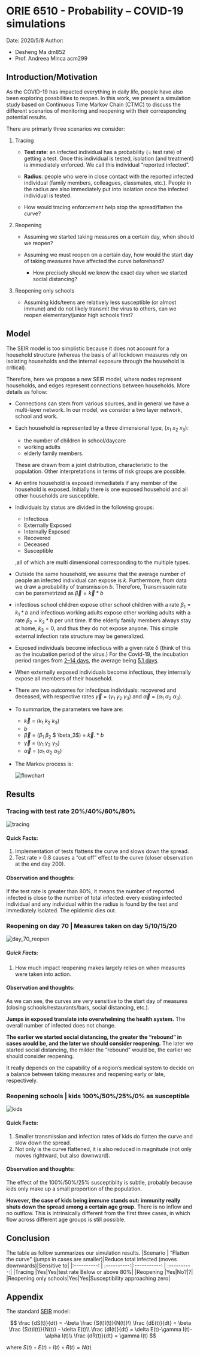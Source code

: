# ORIE 6510 - Probability – COVID-19 simulations
Date: 2020/5/8
Author:
  - Desheng Ma dm852
  - Prof. Andreea Minca acm299

## Introduction/Motivation

As the COVID-19 has impacted everything in daily life, people have also been exploring possbilities to reopen. In this work, we present a simulation study based on Continuous Time Markov Chain (CTMC) to discuss the different scenarios of monitoring and reopening with their corresponding potential results. 

There are primarly three scenarios we consider:

1. Tracing

   - **Test rate**: an infected individual has a probability (= test rate) of getting a test. Once this individual is tested, isolation (and treatment) is immediately enforced. We call this individual “reported infected”.

   - **Radius**: people who were in close contact with the reported infected individual (family members, colleagues, classmates, etc.). People in the radius are also immediately put into isolation once the infected individual is tested.
   - How would tracing enforcement help stop the spread/flatten the curve?

2. Reopening 

   - Assuming we started taking measures on a certain day, when should we reopen?

   - Assuming we must reopen on a certain day, how would the start day of taking measures have affected the curve beforehand? 
     - How precisely should we know the exact day when we started social distancing? 

3. Reopening only schools

   - Assuming kids/teens are relatively less susceptible (or almost immune) and do not likely transmit the virus to others, can we reopen elementary/junior high schools first?

## Model

The SEIR model is too simplistic because it does not account for a household structure (whereas the basis of all lockdown measures rely on isolating households and the internal exposure through the household is critical).

Therefore, here we propose a new SEIR model, where nodes represent households, and edges represent connections between households. More details as follow:

- Connections can stem from various sources, and in general we have a multi-layer network. In our model, we consider a two layer network, school and work.

- Each household is represented by a three dimensional type, ($x_1$ $x_2$ $x_3$):

  - the number of children in school/daycare
  - working adults 
  - elderly family members. 

  These are drawn from a joint distribution, characteristic to the population. Other interpretations in terms of risk groups are possible.

- An entire household is exposed immediatels if any member of the household is exposed. Initially there is one exposed household and all other households are susceptible.

- Individuals by status are divided in the following groups: 

  - Infectious
  - Externally Exposed
  - Internally Exposed
  - Recovered
  - Deceased
  - Susceptible

  ,all of which are multi dimensional corresponding to the multiple types.

- Outside the same household, we assume that the average number of people an infected individual can expose is $k$. Furthermore, from data we draw a probability of transmission $b$. Therefore, Transmissoin rate can be parametrized as $\vec \beta = \vec k*b$

- infectious school children expose other school children with a rate $\beta_1 = k_1*b$ and infectious working adults expose other working adults with a rate $\beta_2 = k_3*b$ per unit time. If the elderly family members always stay at home, $k_3 = 0$, and thus they do not expose anyone. This simple external infection rate structure may be generalized.

- Exposed individuals become infectious with a given rate $\delta$ (think of this as the incubation period of the virus.) For the Covid-19, the incubation period ranges from [2–14 days][2], the average being [5.1 days][3].

- When externally exposed individuals become infectious, they internally expose all members of their household.

- There are two outcomes for infectious individuals: recovered and deceased, with respective rates $\vec \gamma$ = ($\gamma_1$ $\gamma_2$ $\gamma_3$)  and $\vec \alpha$ = ($\alpha_1$ $\alpha_2$ $\alpha_3$).

- To summarize, the parameters we have are:

  - $\vec k$ = ($k_1$ $k_2$ $k_3$)
  - $b$
  - $\vec \beta$ = ($\beta_1$ $\beta_2$ $ \beta_3$) = $\vec k.*b$
  - $\vec \gamma$ = ($\gamma_1$ $\gamma_2$ $\gamma_3$)
  - $\vec \alpha$ = ($\alpha_1$ $\alpha_2$ $\alpha_3$)

- The Markov process is:

  ![flowchart](flowchart.png)

  

## Results

### Tracing with test rate 20%/40%/60%/80%

![tracing](tracing.bmp)

#### Quick Facts:

1. Implementation of tests flattens the curve and slows down the spread.
2. Test rate > 0.8 causes a “cut off” effect to the curve (closer observation at the end day 200). 

#### Observation and thoughts:

If the test rate is greater than 80%, it means the number of reported infected is close to the number of total infected: every existing infected individual and any individual within the radius is found by the test and immediately isolated. The epidemic dies out.

### Reopening on day 70 | Measures taken on day 5/10/15/20

![day_70_reopen](day_70_reopen.jpg)

##### Quick Facts:

1. How much impact reopening makes largely relies on when measures were taken into action. 

#### Observation and thoughts:

As we can see, the curves are very sensitive to the start day of measures (closing schools/restaurants/bars, social distancing, etc.). 

**Jumps in exposed translate into overwhelming the health system.** The overall number of infected does not change.

**The earlier we started social distancing, the greater the “rebound” in cases would be, and the later we should consider reopening.** The later we started social distancing, the milder the “rebound” would be, the earlier we should consider reopening. 

It really depends on the capability of a region’s medical system to decide on a balance between taking measures and reopening early or late, respectively.

### Reopening schools | kids 100%/50%/25%/0% as susceptible

![kids](kids.bmp)
#### Quick Facts:

1. Smaller transmission and infection rates of kids do flatten the curve and slow down the spread.
2. Not only is the curve flattened, it is also reduced in magnitude (not only moves rightward, but also downward). 

#### Observation and thoughts:
The effect of the 100%/50%/25% susceptiblity is subtle, probably because kids only make up a small proportion of the population. 

**However, the case of kids being immune stands out: immunity really shuts down the spread among a certain age group.** There is no inflow and no outflow. This is intrinsically different from the first three cases, in which flow across different age groups is still possible.

## Conclusion
The table as follow summarizes our simulation results.
|Scenario  | “Flatten the curve” (jumps in cases are smaller)|Reduce total infected (moves downwards)|Sensitive to|
|:----------: | :----------:|:-----------: | :----------:|
|Tracing |Yes|Yes|test rate Below or above 80%|
|Reopening |Yes|No?|?|
|Reopening only schools|Yes|Yes|Susceptibility approaching zero|

## Appendix

The standard [SEIR][1] model:

$$
\frac {dS(t)}{dt} = -\beta \frac {S(t)I(t)}{N(t)}\\
\frac {dE(t)}{dt} = \beta \frac {S(t)I(t)}{N(t)} - \delta E(t)\\
\frac {dI(t)}{dt} = \delta E(t)-\gamma I(t)-\alpha I(t)\\
\frac {dR(t)}{dt} = \gamma I(t)
$$

where $S(t)+E(t)+I(t)+R(t) = N(t)$



[1]: https://link.springer.com/book/10.1007/978-3-319-21554-9	"Stochastic Population and Epidemic Models"
[2]: https://www.cdc.gov/coronavirus/2019-ncov/hcp/faq.html	"Clinical Questions about COVID-19: Questions and Answers"
[3]: https://www.ncbi.nlm.nih.gov/pmc/articles/PMC7081172/	"The Incubation Period of Coronavirus Disease 2019 (COVID-19) From Publicly Reported Confirmed Cases: Estimation and Application"


